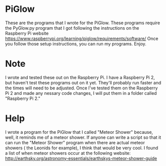 # PiGlow
These are the programs that I wrote for the PiGlow.
These programs require the PyGlow.py program that I got following the instructions on the Raspberry Pi website
https://www.raspberrypi.org/learning/piglow/requirements/software/
Once you follow those setup instructions, you can run my programs.  Enjoy.

# Note
I wrote and tested these out on the Raspberry Pi. I have a Raspberry Pi 2, but haven't test these programs out on it yet. They'll probably run faster and the times will need to be adjusted. Once I've tested them on the Raspberry Pi 2 and made any nessary code changes, I will put them in a folder called "Raspberry Pi 2." 

# Help
I wrote a program for the PiGlow that I called "Meteor Shower" because, well, it reminds me of a meteor shower. If anyone can write a script so that it can run the "Meteor Shower" program when there are actual meteor showers ( the Leonids for example), I think that would be very cool. I found a list of when meteor showers occur at the following website:
http://earthsky.org/astronomy-essentials/earthskys-meteor-shower-guide

